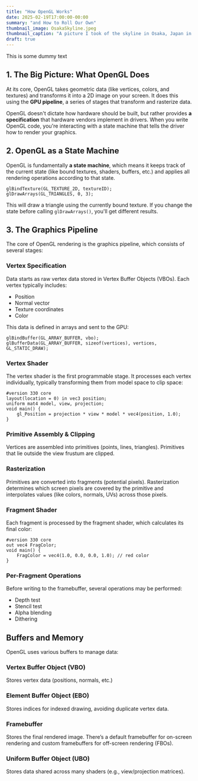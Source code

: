 ```yaml
---
title: "How OpenGL Works"
date: 2025-02-19T17:00:00-00:00
summary: "and How to Roll Our Own"
thumbnail_image: OsakaSkyline.jpeg
thumbnail_caption: "A picture I took of the skyline in Osaka, Japan in the Summer of '24"
draft: true
---
```


This is some dummy text

## 1. The Big Picture: What OpenGL Does

At its core, OpenGL takes geometric data (like vertices, colors, and textures) and transforms it into a 2D image on your screen. It does this using the **GPU pipeline**, a series of stages that transform and rasterize data.

OpenGL doesn't dictate how hardware should be built, but rather provides **a specification** that hardware vendors implement in drivers. When you write OpenGL code, you're interacting with a state machine that tells the driver how to render your graphics.

## 2. OpenGL as a State Machine
OpenGL is fundamentally **a state machine**, which means it keeps track of the current state (like bound textures, shaders, buffers, etc.) and applies all rendering operations according to that state.

```
glBindTexture(GL_TEXTURE_2D, textureID);
glDrawArrays(GL_TRIANGLES, 0, 3);
```

This will draw a triangle using the currently bound texture. If you change the state before calling `glDrawArrays()`, you'll get different results.

## 3. The Graphics Pipeline
The core of OpenGL rendering is the graphics pipeline, which consists of several stages:

### Vertex Specification
Data starts as raw vertex data stored in Vertex Buffer Objects (VBOs). Each vertex typically includes:
- Position
- Normal vector
- Texture coordinates
- Color

This data is defined in arrays and sent to the GPU:
```
glBindBuffer(GL_ARRAY_BUFFER, vbo);
glBufferData(GL_ARRAY_BUFFER, sizeof(vertices), vertices, GL_STATIC_DRAW);
```

### Vertex Shader
The vertex shader is the first programmable stage. It processes each vertex individually, typically transforming them from model space to clip space:

```
#version 330 core
layout(location = 0) in vec3 position;
uniform mat4 model, view, projection;
void main() {
    gl_Position = projection * view * model * vec4(position, 1.0);
}
```

### Primitive Assembly & Clipping
Vertices are assembled into primitives (points, lines, triangles). Primitives that lie outside the view frustum are clipped.

### Rasterization
Primitives are converted into fragments (potential pixels). Rasterization determines which screen pixels are covered by the primitive and interpolates values (like colors, normals, UVs) across those pixels.

### Fragment Shader
Each fragment is processed by the fragment shader, which calculates its final color:
```
#version 330 core
out vec4 FragColor;
void main() {
    FragColor = vec4(1.0, 0.0, 0.0, 1.0); // red color
}
```

### Per-Fragment Operations
Before writing to the framebuffer, several operations may be performed:
- Depth test
- Stencil test
- Alpha blending
- Dithering

## Buffers and Memory
OpenGL uses various buffers to manage data:

### Vertex Buffer Object (VBO)
Stores vertex data (positions, normals, etc.)

### Element Buffer Object (EBO)
Stores indices for indexed drawing, avoiding duplicate vertex data.

### Framebuffer
Stores the final rendered image. There’s a default framebuffer for on-screen rendering and custom framebuffers for off-screen rendering (FBOs).

### Uniform Buffer Object (UBO)
Stores data shared across many shaders (e.g., view/projection matrices).